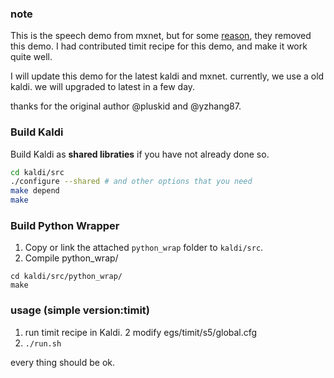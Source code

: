 ### note

This is the speech demo from mxnet, but for some [reason](https://github.com/apache/incubator-mxnet/pull/9060), they removed this demo. I had contributed timit recipe for this demo, and make it work quite well.

I will update this demo for the latest kaldi and mxnet. currently, we use a old kaldi. we will upgraded to latest in a few day.

thanks for the original author @pluskid and @yzhang87.

### Build Kaldi

Build Kaldi as **shared libraties** if you have not already done so.

```bash
cd kaldi/src
./configure --shared # and other options that you need
make depend
make
```

### Build Python Wrapper

1. Copy or link the attached `python_wrap` folder to `kaldi/src`.
2. Compile python_wrap/

```
cd kaldi/src/python_wrap/
make
```


### usage (simple version:timit)

1. run timit recipe in Kaldi. 
2  modify egs/timit/s5/global.cfg
3. `./run.sh`

every thing should be ok.
